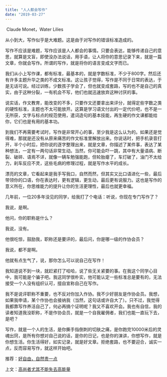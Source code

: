 ```yaml
---
title: "人人都会写作"
date: "2019-03-27"
---
```


 Claude Monet，Water Lilies

  

从小到大，写作似乎是大难题。这是由于对写作的错误标准造成的。

写作不应该是难题，写作应该是人人都会的事情。只要会表达，能够传递自己的意思，就算是文盲，即使没办法说话，用手语，让人将你的意思记录下来，就是一篇文章，你就会写作。所谓的写作，就是将你的语言变成文字而已。

我们从小上写作课，都有标准，最基本的，就是字数标准，不少于800字。然后还有许多主题升华之类的不成文标准。这让孩子觉得，写作是不同于日常的表达，于是无话可说。经过训练，少数孩子学会了，但也就变成套路，写的也不是自己的真实，由于这种分裂，一有机会不写，他们也就迅速放弃这种讨厌的事。

说实话，作文教育，能改变的不多，只要作文还要拿出来评分，就得定些字数之类的硬性标准，主题也不太可能放开。这算是学习语文付出的一定代价吧，也不是一无所获，文字与标点的规范使用，遣词造句的基本技能，再生硬的作文课都能给你，它们也是有用的基本功。

到我们不再需要考试时，写作是非常开心的事，至少我是这么认为的。如果还是觉得难，那就是还没有从原来痛苦的作文标准里解放出来。你说话时，把手机录音打开，半个小时后，把你说的逐字整理出来，就是文章，你描述了某件事，表达了某种想法，一定有一两句话非常生动。当然，你可能会吓一跳，其中有大量语病、断裂、破碎、语焉不详，就像一辆车勉强能跑，但轮胎瘪了，车灯破了，油门不太给力，刹车反应不灵，这些毛病的修理过程，就是写作水平的成长。

  

漂亮的文章，它看起来是我手写我口，自然而然，但其实又比口语进化一些，最后带领你的口语，你在表达时，更有逻辑，更生动，最后更有说服力。这也是写作的意义所在，你思维能力的提升让你的生活更理性，最后也就更幸福。

几年前，一位20多年没见的同学，给我打了个电话：听说，你现在专门写作了？

我说，是啊。

他问，你的职称是什么？

我说，没有。

他很吃惊，鼓励我，职称还是要评的，最后问，你是哪一级的作协会员？

我说，都不是啊。

他就有点生气了，说，那你怎么可以说自己在写作！

我知道说不到一块，就赶紧打了哈哈，说了些无关紧要的事。在我这个同学心目中，我可能是个骗子吧。我这同学很朴实，他可能认定一些标准总是要有的，无法接受一个人没有组织认可，擅自宣称自己在写作。

  

我不是说评职称不重要，也不反对你加入作协。我不少好朋友是作协会员。我想，如果我申请，某个作协也会接纳我（当然，这句话或许自大了）。只不过，我觉得我都靠写作养活自己了，何必再搞个证明呢？我又不喜欢开会。我也有自信，我的读者知道我没职称，不是作协会员，就是一个自我雇佣者，我们也能一直玩下去，是吧？

写作，就是一个人的生活，是你撕手指倒刺的切肤之痛，是你跑完10000米后的灵魂出窍，是所有你想对自己说的话，是你的日记，也是你的演讲，你想写作，就是你想生活。你生活得好，如实记录，就是好文章。拒绝套路，也不要迎合，诚实一点，反而容易写作，就这样开始吧。

  

推荐：[好自由，自然贵一点](http://mp.weixin.qq.com/s?__biz=MjM5NDU0Mjk2MQ==&mid=2651632281&idx=1&sn=c03588a578c8e6fa48bc6feb8fe53cd1&chksm=bd7e36878a09bf91f7e478dcba7362eb4bded2ee30e8a08202adee3a6bdae88b375a0719f7bf&scene=21#wechat_redirect)  

上文：[高尚者尤其不能失去高能量](http://mp.weixin.qq.com/s?__biz=MjM5NDU0Mjk2MQ==&mid=2651632989&idx=1&sn=27c161e3bf5bbe10d98d1766f683bee8&chksm=bd7e31438a09b8551bf54a6a02123b01fd39b3b95005effb1ec96b29d85d454ce7ae231c4c8b&scene=21#wechat_redirect)
